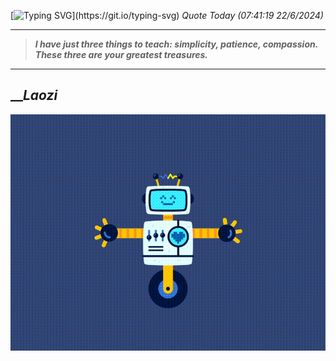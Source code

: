 [![Typing SVG](https://readme-typing-svg.herokuapp.com?font=Press+Start+2P&color=C2F784&size=35&width=900&height=100&lines=Hello+World%2C+I'm+Hung+!)](https://git.io/typing-svg) 
_Quote Today (07:41:19 22/6/2024)_
___
>**_I have just three things to teach: simplicity, patience, compassion. These three are your greatest treasures._**
___

## __**_Laozi_**

![RobotDance](src/assets/images/robot-dancing-dribble.gif?style=center)
